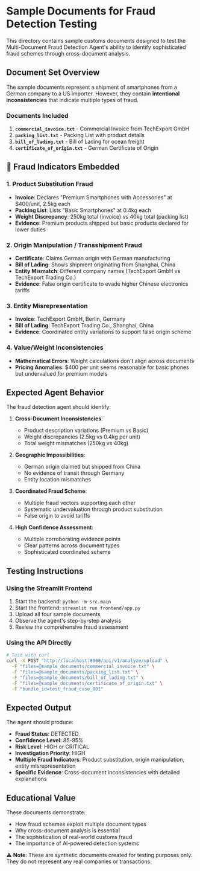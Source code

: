 # Sample Documents for Fraud Detection Testing

This directory contains sample customs documents designed to test the Multi-Document Fraud Detection Agent's ability to identify sophisticated fraud schemes through cross-document analysis.

## Document Set Overview

The sample documents represent a shipment of smartphones from a German company to a US importer. However, they contain **intentional inconsistencies** that indicate multiple types of fraud.

### Documents Included

1. **`commercial_invoice.txt`** - Commercial Invoice from TechExport GmbH
2. **`packing_list.txt`** - Packing List with product details
3. **`bill_of_lading.txt`** - Bill of Lading for ocean freight
4. **`certificate_of_origin.txt`** - German Certificate of Origin

## 🚨 Fraud Indicators Embedded

### 1. Product Substitution Fraud
- **Invoice**: Declares "Premium Smartphones with Accessories" at $400/unit, 2.5kg each
- **Packing List**: Lists "Basic Smartphones" at 0.4kg each
- **Weight Discrepancy**: 250kg total (invoice) vs 40kg total (packing list)
- **Evidence**: Premium products shipped but basic products declared for lower duties

### 2. Origin Manipulation / Transshipment Fraud
- **Certificate**: Claims German origin with German manufacturing
- **Bill of Lading**: Shows shipment originating from Shanghai, China
- **Entity Mismatch**: Different company names (TechExport GmbH vs TechExport Trading Co.)
- **Evidence**: False origin certificate to evade higher Chinese electronics tariffs

### 3. Entity Misrepresentation
- **Invoice**: TechExport GmbH, Berlin, Germany
- **Bill of Lading**: TechExport Trading Co., Shanghai, China
- **Evidence**: Coordinated entity variations to support false origin scheme

### 4. Value/Weight Inconsistencies
- **Mathematical Errors**: Weight calculations don't align across documents
- **Pricing Anomalies**: $400 per unit seems reasonable for basic phones but undervalued for premium models

## Expected Agent Behavior

The fraud detection agent should identify:

1. **Cross-Document Inconsistencies**:
   - Product description variations (Premium vs Basic)
   - Weight discrepancies (2.5kg vs 0.4kg per unit)
   - Total weight mismatches (250kg vs 40kg)

2. **Geographic Impossibilities**:
   - German origin claimed but shipped from China
   - No evidence of transit through Germany
   - Entity location mismatches

3. **Coordinated Fraud Scheme**:
   - Multiple fraud vectors supporting each other
   - Systematic undervaluation through product substitution
   - False origin to avoid tariffs

4. **High Confidence Assessment**:
   - Multiple corroborating evidence points
   - Clear patterns across document types
   - Sophisticated coordinated scheme

## Testing Instructions

### Using the Streamlit Frontend
1. Start the backend: `python -m src.main`
2. Start the frontend: `streamlit run frontend/app.py`
3. Upload all four sample documents
4. Observe the agent's step-by-step analysis
5. Review the comprehensive fraud assessment

### Using the API Directly
```bash
# Test with curl
curl -X POST "http://localhost:8000/api/v1/analyze/upload" \
  -F "files=@sample_documents/commercial_invoice.txt" \
  -F "files=@sample_documents/packing_list.txt" \
  -F "files=@sample_documents/bill_of_lading.txt" \
  -F "files=@sample_documents/certificate_of_origin.txt" \
  -F "bundle_id=test_fraud_case_001"
```

## Expected Output

The agent should produce:
- **Fraud Status**: DETECTED
- **Confidence Level**: 85-95%
- **Risk Level**: HIGH or CRITICAL
- **Investigation Priority**: HIGH
- **Multiple Fraud Indicators**: Product substitution, origin manipulation, entity misrepresentation
- **Specific Evidence**: Cross-document inconsistencies with detailed explanations

## Educational Value

These documents demonstrate:
- How fraud schemes exploit multiple document types
- Why cross-document analysis is essential
- The sophistication of real-world customs fraud
- The importance of AI-powered detection systems

⚠️ **Note**: These are synthetic documents created for testing purposes only. They do not represent any real companies or transactions. 